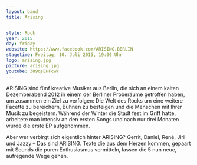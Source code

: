 ```yaml
---
layout: band
title: Arising


style: Rock
year: 2015
day: friday
website: https://www.facebook.com/ARISING.BERLIN
stagetime: Freitag, 10. Juli 2015, 19:00 Uhr
logo: arising.jpg
picture: arising.jpg
youtube: 389qsEHFcwY
---
```

ARISING sind fünf kreative Musiker aus Berlin, die sich an einem kalten
Dezemberabend 2012 in einem der Berliner Proberäume getroffen haben, um
zusammen ein Ziel zu verfolgen: Die Welt des Rocks um eine weitere Facette zu
bereichern, Bühnen zu besteigen und die Menschen mit Ihrer Musik zu
begeistern. Während der Winter die Stadt fest im Griff hatte, arbeitete man
intensiv an den ersten Songs und nach nur drei Monaten wurde die erste EP
aufgenommen.


Aber wer verbirgt sich eigentlich hinter ARISING? Gerrit, Daniel, René, Jiri
und Jazzy – Das sind ARISING. Texte die aus dem Herzen kommen, gepaart mit
Sounds die puren Enthusiasmus vermitteln, lassen die 5 nun neue, aufregende
Wege gehen.
